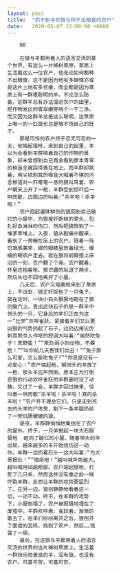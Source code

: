 ```yaml
---
layout: post
title:  "抓不到羊的狼与种不出粮食的农户"
date:   2020-05-07 12:00:00 +0800
---
```

        00
        
        在狼与羊都用着人的语言交流的某
    个世界，有这么一片稀树草原，草原上
    生活着这么一位农户，他无论如何都种
    不出粮食，这不是因为他有多懒惰亦或
    是这片土地有多贫瘠，而全都是因为草
    原上有一群极聪明的羊。不论怎么防
    备，这群羊总有办法溜进农户的田里，
    把作物发出的青翠嫩芽啃个一干二净。
    而又因为这群羊总是这么聪明，这草原
    上唯一的一匹狼也总是填不饱自己的肚
    子。
        那是可怜的农户终于忍无可忍的一
    天，他端起猎枪，来到自己的田里，本
    以为会看到羊群啃着自己的作物的景
    象，却未曾想到自己竟会看到原本青翠
    的秧苗全被踩得蔫在地上，而羊群却跳
    着，用尖锐刺耳的嗓音大喊着不堪的污
    言秽语对一匹奄奄一息的狼叫骂着。农
    户朝天上开了一枪，羊群受到惊吓后一
    哄而散，边跑边厉叫着:“杀羊啦！杀羊
    啦！”
        农户抱起遍体鳞伤的狼回到自己破
    烂的小屋中，为狼接好断掉的骨头，包
    扎好血淋淋的伤口，然后把狼放到了一
    堆茅草堆上。入夜，狼从剧痛中醒来，
    看到了一旁睡在床上的农户。随着一阵
    饥饿感袭来，狼的眼睛里放着绿光，缓
    缓的朝农户走去。就在狼将前脚搭上床
    沿的一刻，农户翻了个身。农户醒着，
    怀里还抱着枪。狼识趣的后退了两步，
    然后头也不回地离开了小屋。
        几天后，农户又端着枪来到了草原
    上，不远处，狼正好捉到了一只兔子。
    就在这时，一块小石头狠狠地砸在了狼
    的脑门上。丢出这块石子的是一群羊中
    领头的一只，它身后的羊们正在为这
    一“壮举”欢呼雀跃。紧接着羊们又以更
    凶狠的气势扔起了石子，边扔边用尖厉
    刺耳而令人作呕的腔调大叫着:“居然吃兔
    子！真野蛮！”“欺负弱小的动物，不要
    脸！”“叫你前几天害我们出丑！”“兔子那
    么可爱，怎么能吃兔子?”“你真是没有一
    点爱心！”农户端起枪，朝领头的羊放了
    一枪，那头羊应声而倒。原本正为打倒
    恶狼的行动欢呼雀跃的羊群霎时没了动
    静。又过了一会，羊群才回过神来，惊
    叫着一哄而散“杀羊啦！杀羊啦！真的杀
    羊啦！”农户并不理会它们，只是走到死
    去的头羊的尸体旁，割下一条羊腿扔给
    了一旁饥肠辘辘的狼。
        是夜，羊群静悄悄地集结在了农户
    的屋外。终于，一只羊搬起一块大石狠
    狠地  砸向了破烂的小屋。随着带头的羊
    出现，越来越多的羊开始效仿这一动
    作。羊群一边扔着石头一边大叫着:“为大
    哥报仇！”“偿命吧！”越叫喊声势越大，
    越叫喊用词越粗鄙。农户端起猎枪，打
    死了几只羊，然而这并没有像之前一样
    吓跑羊群，反而让羊群的攻势更猛烈
    了。在另一边，狼则静静地看着这一
    切，一动不动。终于，在羊群的攻势
    下，小屋倒塌了，农户被狠狠地埋在了
    废墟中。羊群欢呼着，雀跃着，渐渐的
    散去了。在羊们纷纷离开之后，狼刨开
    了废墟的瓦砾，找到了农户，然后……饱
    餐了一顿。
        最后，在这狼与羊都用着人的语言
    交流的世界的这片稀树草原上，生活着
    一群快乐而善良的羊，没有狼，也没有
    农户。可喜可贺，可喜可贺。
